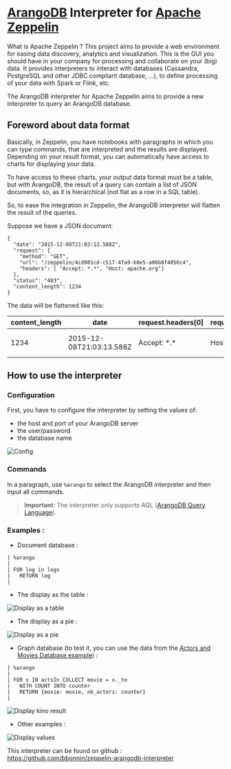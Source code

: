 
# [ArangoDB](https://www.arangodb.com/) Interpreter for [Apache Zeppelin](https://zeppelin.incubator.apache.org/)

What is Apache Zeppelin ? This project aims to provide a web environment for easing data discovery, analytics and visualization. This is the GUI you should have in your company for processing and collaborate on your (big) data. It provides interpreters to interact with databases (Cassandra, PostgreSQL and other JDBC compliant database, …), to define processing of your data with Spark or Flink, etc. 


The ArangoDB interpreter for Apache Zeppelin aims to provide a new interpreter to query an ArangoDB database. 



## Foreword about data format

Basically, in Zeppelin, you have notebooks with paragraphs in which you can type commands, that are interpreted and the results are displayed. Depending on your result format, you can automatically have access to charts for displaying your data.

To have access to these charts, your output data format must be a table, but with ArangoDB, the result of a query can contain a list of JSON documents, so, as it is hierarchical (not flat as a row in a SQL table). 

So, to ease the integration in Zeppelin, the ArangoDB interpreter will flatten the result of the queries.

Suppose we have a JSON document:

```
{
  "date": "2015-12-08T21:03:13.588Z",
  "request": {
    "method": "GET",
    "url": "/zeppelin/4cd001cd-c517-4fa9-b8e5-a06b8f4056c4",
    "headers": [ "Accept: *.*", "Host: apache.org"]
  },
  "status": "403",
  "content_length": 1234
}
```

The data will be flattened like this:


content_length | date | request.headers[0] | request.headers[1] | request.method | request.url | status
---------------|------|--------------------|--------------------|----------------|-------------|-------
1234 | 2015-12-08T21:03:13.588Z | Accept: \*.\* | Host: apache.org | GET | /zeppelin/4cd001cd-c517-4fa9-b8e5-a06b8f4056c4 | 403



## How to use the interpreter

### Configuration

First, you have to configure the interpreter by setting the values of:
* the host and port of your ArangoDB server
* the user/password
* the database name

![Config](images/arangodb-config.png)


### Commands

In a paragraph, use `%arango` to select the ArangoDB interpreter and then input all commands.

> **Important**: The interpreter only supports AQL ([ArangoDB Query Language](https://docs.arangodb.com/Aql/)).



### Examples :

* Document database :

```
| %arango
|
| FOR log in logs
|   RETURN log
|
```

  * The display as the table :

![Display as a table](images/arangodb-table.png)


  * The display as a pie :

![Display as a pie](images/arangodb-pie.png)


* Graph database (to test it, you can use the data from the [Actors and Movies Database example](https://docs.arangodb.com/cookbook/GraphExampleActorsAndMovies.html)) :

```
| %arango
|
| FOR x IN actsIn COLLECT movie = x._to
|   WITH COUNT INTO counter
|   RETURN {movie: movie, nb_actors: counter}
|
```

![Display kino result](images/arangodb-kino.png)



* Other examples :

![Display values](images/arangodb-misc.png)


This interpreter can be found on github : https://github.com/bbonnin/zeppelin-arangodb-interpreter




